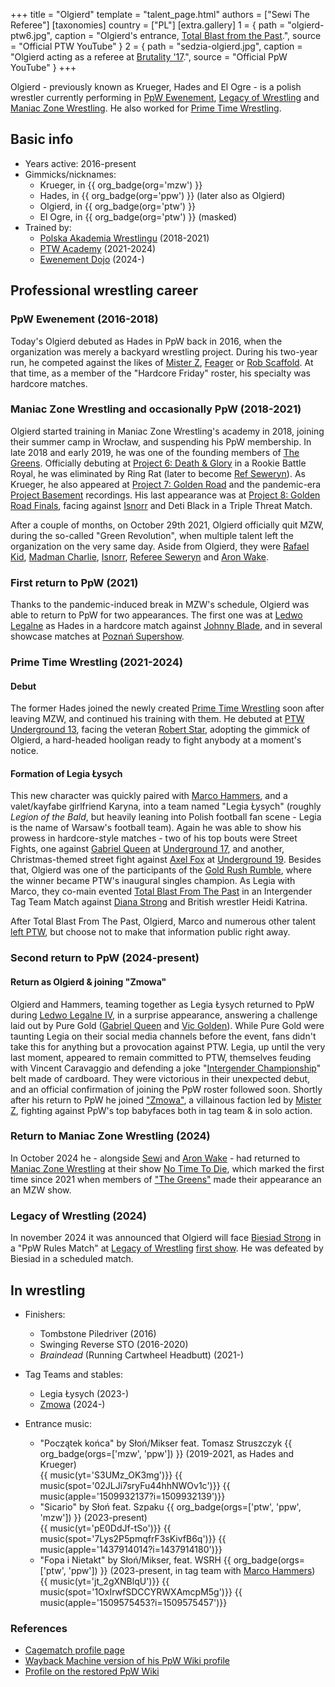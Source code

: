 +++
title = "Olgierd"
template = "talent_page.html"
authors = ["Sewi The Referee"]
[taxonomies]
country = ["PL"]
[extra.gallery]
1 = { path = "olgierd-ptw6.jpg", caption = "Olgierd's entrance, [Total Blast from the Past](@/e/ptw/2024-05-11-ptw-6.md).", source = "Official PTW YouTube" }
2 = { path = "sedzia-olgierd.jpg", caption = "Olgierd acting as a referee at [Brutality '17](@/e/ppw/2017-03-25-ppw-brutality-17.md).", source = "Official PpW YouTube" }
+++

Olgierd - previously known as Krueger, Hades and El Ogre - is a polish wrestler currently performing in [PpW Ewenement](@/o/ppw.md), [Legacy of Wrestling](@/o/low.md) and [Maniac Zone Wrestling](@/o/mzw.md). He also worked for [Prime Time Wrestling](@/o/ptw.md). 

## Basic info

* Years active: 2016-present
* Gimmicks/nicknames:
  - Krueger, in {{ org_badge(org='mzw') }}
  - Hades, in {{ org_badge(org='ppw') }} (later also as Olgierd)
  - Olgierd, in {{ org_badge(org='ptw') }}
  - El Ogre, in {{ org_badge(org='ptw') }} (masked)
* Trained by:
  - [Polska Akademia Wrestlingu](@/o/paw.md) (2018-2021)
  - [PTW Academy](@/o/ptw-academy.md) (2021-2024)
  - [Ewenement Dojo](@/o/ewenement-dojo.md) (2024-)


## Professional wrestling career

### PpW Ewenement (2016-2018)

Today's Olgierd debuted as Hades in PpW back in 2016, when the organization was merely a backyard wrestling project.
During his two-year run, he competed against the likes of [Mister Z](@/w/mister-z.md),
[Feager](@/w/feager.md) or [Rob Scaffold](@/w/rob-scaffold.md).
At that time, as a member of the "Hardcore Friday" roster, his specialty was hardcore matches.

### Maniac Zone Wrestling and occasionally PpW (2018-2021)

Olgierd started training in Maniac Zone Wrestling's academy in 2018, joining their summer camp in Wrocław, and suspending his PpW membership.
In late 2018 and early 2019, he was one of the founding members of [The Greens](@/a/the-greens.md).
Officially debuting at [Project 6: Death & Glory](@/e/mzw/2019-08-24-mzw-project-6-death-and-glory.md) in a Rookie Battle Royal, he was eliminated by Ring Rat (later to become [Ref Seweryn](@/w/sedzia-seweryn.md)).
As Krueger, he also appeared at [Project 7: Golden Road](@/e/mzw/2020-01-18-mzw-project-7-golden-road.md) and the pandemic-era [Project Basement](@/e/mzw/2021-03-18-mzw-project-basement-1.md) recordings.
His last appearance was at [Project 8: Golden Road Finals](@/e/mzw/2021-08-14-mzw-project-8-golden-road-finals.md), facing against [Isnorr](@/w/isnorr.md) and Deti Black in a Triple Threat Match.

After a couple of months, on October 29th 2021, Olgierd officially quit MZW, during the so-called "Green Revolution", when multiple talent left the organization on the very same day. Aside from Olgierd, they were [Rafael Kid](@/w/rafael-kid.md), [Madman Charlie](@/w/madman-charlie.md), [Isnorr](@/w/isnorr.md), [Referee Seweryn](@/w/sedzia-seweryn.md) and [Aron Wake](@/w/aron-wake.md).

### First return to PpW (2021)

Thanks to the pandemic-induced break in MZW's schedule, Olgierd was able to return to PpW for two appearances. The first one was at [Ledwo Legalne](@/e/ppw/2021-06-12-ppw-ledwo-legalne.md) as Hades in a hardcore match against [Johnny Blade](@/w/johnny-blade.md), and in several showcase matches at [Poznań Supershow](@/e/ppw/2021-07-30-ppw-poznan-supershow.md).

### Prime Time Wrestling (2021-2024)

#### Debut

The former Hades joined the newly created [Prime Time Wrestling](@/o/ptw.md) soon after leaving MZW, and continued his training with them.
He debuted at [PTW Underground 13](@/e/ptw/2023-03-26-ptw-underground-13.md), facing the veteran [Robert Star](@/w/robert-star.md), adopting the gimmick of Olgierd, a hard-headed hooligan ready to fight anybody at a moment's notice.

#### Formation of Legia Łysych

This new character was quickly paired with [Marco Hammers](@/w/marco-hammers.md), and a valet/kayfabe girlfriend Karyna, into a team named "Legia Łysych" (roughly _Legion of the Bald_, but heavily leaning into Polish football fan scene - Legia is the name of Warsaw's football team).
Again he was able to show his prowess in hardcore-style matches - two of his top bouts were Street Fights, one against [Gabriel Queen](@/w/gabriel-queen.md) at [Underground 17](@/e/ptw/2023-09-03-ptw-underground-17.md), and another, Christmas-themed street fight against [Axel Fox](@/w/axel-fox.md) at [Underground 19](@/e/ptw/2023-12-09-ptw-underground-19.md).
Besides that, Olgierd was one of the participants of the [Gold Rush Rumble](@/e/ptw/2024-02-03-ptw-5-gold-rush.md), where the winner became PTW's inaugural singles champion. As Legia with Marco, they co-main evented [Total Blast From The Past](@/e/ptw/2024-05-11-ptw-6.md) in an Intergender Tag Team Match against [Diana Strong](@/w/diana-strong.md) and British wrestler Heidi Katrina.

After Total Blast From The Past, Olgierd, Marco and numerous other talent [left PTW](@/a/ptw-exits.md), but choose not to make that information public right away.

### Second return to PpW (2024-present)

#### Return as Olgierd & joining "Zmowa"

Olgierd and Hammers, teaming together as Legia Łysych returned to PpW during [Ledwo Legalne IV](@/e/ppw/2024-06-08-ppw-ledwo-legalne-4.md), in a surprise appearance, answering a challenge laid out by Pure Gold ([Gabriel Queen](@/w/gabriel-queen.md) and [Vic Golden](@/w/vic-golden.md)).
While Pure Gold were taunting Legia on their social media channels before the event, fans didn't take this for anything but a provocation against PTW.
Legia, up until the very last moment, appeared to remain committed to PTW, themselves feuding with Vincent Caravaggio and defending a joke "[Intergender Championship](@/c/ptw-intergender-championship.md)" belt made of cardboard.
They were victorious in their unexpected debut, and an official confirmation of joining the PpW roster followed soon.
Shortly after his return to PpW he joined ["Zmowa"](@/a/the-collusion.md), a villainous faction led by [Mister Z](@/w/mister-z.md), fighting against PpW's top babyfaces both in tag team & in solo action.

### Return to Maniac Zone Wrestling (2024)

In October 2024 he - alongside [Sewi](@/w/sedzia-seweryn.md) and [Aron Wake](@/w/aron-wake.md) - had returned to [Maniac Zone Wrestling](@/o/mzw.md) at their show [No Time To Die](@/e/mzw/2024-10-12-mzw-no-time-to-die.md), which marked the first time since 2021 when members of ["The Greens"](@/a/the-greens.md) made their appearance an an MZW show.

### Legacy of Wrestling (2024)

In november 2024 it was announced that Olgierd will face [Biesiad Strong](@/w/biesiad.md) in a "PpW Rules Match" at [Legacy of Wrestling](@/o/low.md) [first show](@/e/low/2024-12-01-low-1.md). He was defeated by Biesiad in a scheduled match. 

## In wrestling

* Finishers:
  - Tombstone Piledriver (2016)
  - Swinging Reverse STO (2016-2020)
  - _Braindead_ (Running Cartwheel Headbutt) (2021-)
 
* Tag Teams and stables:
  - Legia Łysych (2023-)
  - [Zmowa](@/a/the-collusion.md) (2024-)

* Entrance music:
  - "Początek końca" by Słoń/Mikser feat. Tomasz Struszczyk
 {{ org_badge(orgs=['mzw', 'ppw']) }} (2019-2021, as Hades and Krueger) <br>
 {{ music(yt='S3UMz_OK3mg')}}
 {{ music(spot='02JLJi7sryFu44hhNWOv1c')}}
 {{ music(apple='1509932137?i=1509932139')}}
  - "Sicario" by Słoń feat. Szpaku
 {{ org_badge(orgs=['ptw', 'ppw', 'mzw']) }} (2023-present) <br>
 {{ music(yt='pE0DdJf-tSo')}}
 {{ music(spot='7Lys2P5pmqfrF3sKivfB6q')}}
 {{ music(apple='1437914014?i=1437914180')}}
  - "Fopa i Nietakt" by Słoń/Mikser, feat. WSRH
 {{ org_badge(orgs=['ptw', 'ppw']) }} (2023-present, in tag team with [Marco Hammers](@/w/marco-hammers.md)) <br>
 {{ music(yt='jt_2gXNBlqU')}}
 {{ music(spot='1OxIrwfSDCCYRWXAmcpM5g')}}
 {{ music(apple='1509575453?i=1509575457')}}

### References

* [Cagematch profile page](https://www.cagematch.net/?id=2&nr=24693)
* [Wayback Machine version of his PpW Wiki profile](https://web.archive.org/web/20230821192019/https://ppwofficial.fandom.com/pl/wiki/Hades)
* [Profile on the restored PpW Wiki](http://ppw-fandom.tpwres.pl/hades)
